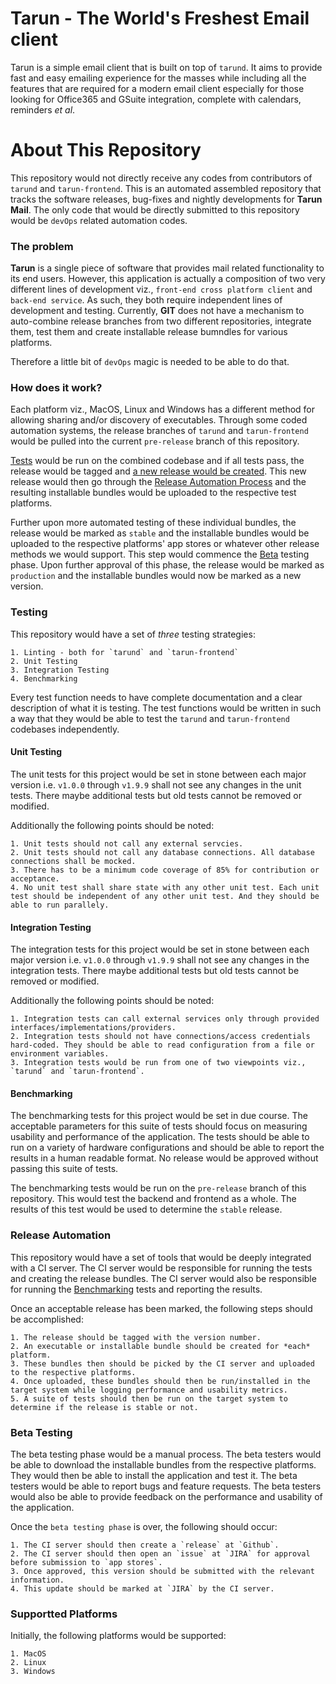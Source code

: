 # Tarun - The World's Freshest Email client

Tarun is a simple email client that is built on top of `tarund`. It aims to provide fast and easy emailing experience for the masses while including all the features that are required for a modern email client especially for those looking for Office365 and GSuite integration, complete with calendars, reminders *et al*.

# About This Repository

This repository would not directly receive any codes from contributors of `tarund` and `tarun-frontend`. This is an automated assembled repository that tracks the software releases, bug-fixes and nightly developments for **Tarun Mail**. The only code that would be directly submitted to this repository would be `devOps` related automation codes.

### The problem

**Tarun** is a single piece of software that provides mail related functionality to its end users. However, this application is actually a composition of two very different lines of development viz., `front-end cross platform client` and `back-end service`. As such, they both require independent lines of development and testing. Currently, **GIT** does not have a mechanism to auto-combine release branches from two different repositories, integrate them, test them and create installable release bumndles for various platforms.

Therefore a little bit of `devOps` magic is needed to be able to do that.

### How does it work?

Each platform viz., MacOS, Linux and Windows has a different method for allowing sharing and/or discovery of executables. Through some coded automation systems, the release branches of `tarund` and `tarun-frontend` would be pulled into the current `pre-release` branch of this repository. 

[Tests](#testing) would be run on the combined codebase and if all tests pass, the release would be tagged and [a new release would be created](#release-automation). This new release would then go through the [Release Automation Process](#release-automation) and the resulting installable bundles would be uploaded to the respective test platforms. 

Further upon more automated testing of these individual bundles, the release would be marked as `stable` and the installable bundles would be uploaded to the respective platforms' app stores or whatever other release methods we would support. This step would commence the [Beta](#beta-testing) testing phase. Upon further approval of this phase, the release would be marked as `production` and the installable bundles would now be marked as a new version.

### Testing

This repository would have a set of *three* testing strategies: 

    1. Linting - both for `tarund` and `tarun-frontend`
    2. Unit Testing
    3. Integration Testing
    4. Benchmarking

Every test function needs to have complete documentation and a clear description of what it is testing. The test functions would be written in such a way that they would be able to test the `tarund` and `tarun-frontend` codebases independently.

#### Unit Testing

The unit tests for this project would be set in stone between each major version i.e. `v1.0.0` through `v1.9.9` shall not see any changes in the unit tests. There maybe additional tests but old tests cannot be removed or modified.

Additionally the following points should be noted:

    1. Unit tests should not call any external servcies. 
    2. Unit tests should not call any database connections. All database connections shall be mocked.
    3. There has to be a minimum code coverage of 85% for contribution or acceptance.
    4. No unit test shall share state with any other unit test. Each unit test should be independent of any other unit test. And they should be able to run parallely.


#### Integration Testing

The integration tests for this project would be set in stone between each major version i.e. `v1.0.0` through `v1.9.9` shall not see any changes in the integration tests. There maybe additional tests but old tests cannot be removed or modified.

Additionally the following points should be noted:

    1. Integration tests can call external services only through provided interfaces/implementations/providers.
    2. Integration tests should not have connections/access credentials hard-coded. They should be able to read configuration from a file or environment variables.
    3. Integration tests would be run from one of two viewpoints viz., `tarund` and `tarun-frontend`. 


#### Benchmarking

The benchmarking tests for this project would be set in due course. The acceptable parameters for this suite of tests should focus on measuring usability and performance of the application. The tests should be able to run on a variety of hardware configurations and should be able to report the results in a human readable format. No release would be approved without passing this suite of tests.

The benchmarking tests would be run on the `pre-release` branch of this repository. This would test the backend and frontend as a whole. The results of this test would be used to determine the `stable` release.


### Release Automation

This repository would have a set of tools that would be deeply integrated with a CI server. The CI server would be responsible for running the tests and creating the release bundles. The CI server would also be responsible for running the [Benchmarking](#benchmarking) tests and reporting the results.

Once an acceptable release has been marked, the following steps should be accomplished:

    1. The release should be tagged with the version number.
    2. An executable or installable bundle should be created for *each* platform.
    3. These bundles then should be picked by the CI server and uploaded to the respective platforms.
    4. Once uploaded, these bundles should then be run/installed in the target system while logging performance and usability metrics.
    5. A suite of tests should then be run on the target system to determine if the release is stable or not.


### Beta Testing

The beta testing phase would be a manual process. The beta testers would be able to download the installable bundles from the respective platforms. They would then be able to install the application and test it. The beta testers would be able to report bugs and feature requests. The beta testers would also be able to provide feedback on the performance and usability of the application.

Once the `beta testing phase` is over, the following should occur:

    1. The CI server should then create a `release` at `Github`.
    2. The CI server should then open an `issue` at `JIRA` for approval before submission to `app stores`.
    3. Once approved, this version should be submitted with the relevant information.
    4. This update should be marked at `JIRA` by the CI server.


### Supportted Platforms

Initially, the following platforms would be supported:

    1. MacOS
    2. Linux
    3. Windows